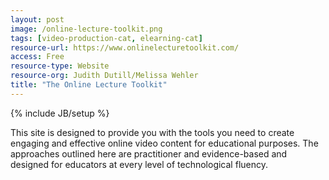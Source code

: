 ```yaml
---
layout: post
image: /online-lecture-toolkit.png
tags: [video-production-cat, elearning-cat]
resource-url: https://www.onlinelecturetoolkit.com/
access: Free
resource-type: Website
resource-org: Judith Dutill/Melissa Wehler
title: "The Online Lecture Toolkit"
---
```

{% include JB/setup %}

This site is designed to provide you with the tools you need to create engaging and effective online video content for educational purposes. The approaches outlined here are practitioner and evidence-based and designed for educators at every level of technological fluency.  
